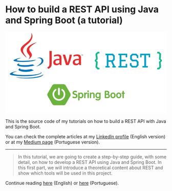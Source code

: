 # How to build a REST API using Java and Spring Boot (a tutorial)
![mainImage](src/main/resources/images/java-spring-rest.png)

This is the source code of my tutorials on how to build a REST API with Java and Spring Boot.

You can check the complete articles at my [LinkedIn profile](https://www.linkedin.com/in/hsuguihura/) (English version) or at my [Medium page](https://hiiki.medium.com/) (Portuguese version).

---

>In this tutorial, we are going to create a step-by-step guide, with some detail, on how to develop a REST API using Java and Spring Boot. In this first part, we will introduce a theoretical content about REST and show which tools will be used in this project.

Continue reading [here](https://www.linkedin.com/pulse/rest-api-java-spring-boot-part-1-setting-up-henrique-suguihura/) (English) or [here](https://hiiki.medium.com/api-rest-com-java-e-spring-boot-parte-1-56d88e262ff5) (Portuguese).
